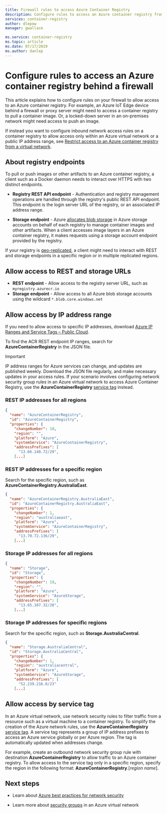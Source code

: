 ```yaml
---
title: Firewall rules to access Azure Container Registry
description: Configure rules to access an Azure container registry from behind a firewall.
services: container-registry
author: dlepow
manager: gwallace

ms.service: container-registry
ms.topic: article
ms.date: 07/17/2019
ms.author: danlep
---
```


# Configure rules to access an Azure container registry behind a firewall

This article explains how to configure rules on your firewall to allow access to an Azure container registry. For example, an Azure IoT Edge device behind a firewall or proxy server might need to access a container registry to pull a container image. Or, a locked-down server in an on-premises network might need access to push an image.

If instead you want to configure inbound network access rules on a container registry to allow access only within an Azure virtual network or a public IP address range, see [Restrict access to an Azure container registry from a virtual network](container-registry-vnet.md).

## About registry endpoints

To pull or push images or other artifacts to an Azure container registry, a client such as a Docker daemon needs to interact over HTTPS with two distinct endpoints.

* **Registry REST API endpoint** - Authentication and registry management operations are handled through the registry's public REST API endpoint. This endpoint is the login server URL of the registry, or an associated IP address range. 

* **Storage endpoint** - Azure [allocates blob storage](container-registry-storage.md) in Azure storage accounts on behalf of each registry to manage container images and other artifacts. When a client accesses image layers in an Azure container registry, it makes requests using a storage account endpoint provided by the registry.

If your registry is [geo-replicated](container-registry-geo-replication.md), a client might need to interact with REST and storage endpoints in a specific region or in multiple replicated regions.

## Allow access to REST and storage URLs

* **REST endpoint** - Allow access to the registry server URL, such as  `myregistry.azurecr.io`
* **Storage endpoint** - Allow access to all Azure blob storage accounts using the wildcard `*.blob.core.windows.net`


## Allow access by IP address range

If you need to allow access to specific IP addresses, download [Azure IP Ranges and Service Tags – Public Cloud](https://www.microsoft.com/download/details.aspx?id=56519).

To find the ACR REST endpoint IP ranges, search for **AzureContainerRegistry** in the JSON file.

> [!IMPORTANT]
> IP address ranges for Azure services can change, and updates are published weekly. Download the JSON file regularly, and make necessary updates in your access rules. If your scenario involves configuring network security group rules in an Azure virtual network to access Azure Container Registry, use the **AzureContainerRegistry** [service tag](#allow-access-by-service-tag) instead.
>

### REST IP addresses for all regions

```json
{
  "name": "AzureContainerRegistry",
  "id": "AzureContainerRegistry",
  "properties": {
    "changeNumber": 10,
    "region": "",
    "platform": "Azure",
    "systemService": "AzureContainerRegistry",
    "addressPrefixes": [
      "13.66.140.72/29",
    [...]
```

### REST IP addresses for a specific region

Search for the specific region, such as **AzureContainerRegistry.AustraliaEast**.

```json
{
  "name": "AzureContainerRegistry.AustraliaEast",
  "id": "AzureContainerRegistry.AustraliaEast",
  "properties": {
    "changeNumber": 1,
    "region": "australiaeast",
    "platform": "Azure",
    "systemService": "AzureContainerRegistry",
    "addressPrefixes": [
      "13.70.72.136/29",
    [...]
```

### Storage IP addresses for all regions

```json
{
  "name": "Storage",
  "id": "Storage",
  "properties": {
    "changeNumber": 19,
    "region": "",
    "platform": "Azure",
    "systemService": "AzureStorage",
    "addressPrefixes": [
      "13.65.107.32/28",
    [...]
```

### Storage IP addresses for specific regions

Search for the specific region, such as **Storage.AustraliaCentral**.

```json
{
  "name": "Storage.AustraliaCentral",
  "id": "Storage.AustraliaCentral",
  "properties": {
    "changeNumber": 1,
    "region": "australiacentral",
    "platform": "Azure",
    "systemService": "AzureStorage",
    "addressPrefixes": [
      "52.239.216.0/23"
    [...]
```

## Allow access by service tag

In an Azure virtual network, use network security rules to filter traffic from a resource such as a virtual machine to a container registry. To simplify the creation of the Azure network rules, use the **AzureContainerRegistry** [service tag](../virtual-network/security-overview.md#service-tags). A service tag represents a group of IP address prefixes to access an Azure service globally or per Azure region. The tag is automatically updated when addresses change. 

For example, create an outbound network security group rule with destination **AzureContainerRegistry** to allow traffic to an Azure container registry. To allow access to the service tag only in a specific region, specify the region in the following format: **AzureContainerRegistry**.[*region name*].

## Next steps

* Learn about [Azure best practices for network security](../security/azure-security-network-security-best-practices.md)

* Learn more about [security groups](https://docs.microsoft.com/en-us/azure/virtual-network/security-overview.md) in an Azure virtual network



<!-- IMAGES -->

<!-- LINKS - External -->

<!-- LINKS - Internal -->

